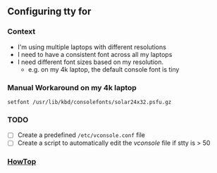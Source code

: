 ## Configuring tty for 

### Context
- I'm using multiple laptops with different resolutions
- I need to have a consistent font across all my laptops
- I need different font sizes based on my resolution. 
   - e.g. on my 4k laptop, the default console font is tiny


### Manual Workaround on my 4k laptop
`setfont /usr/lib/kbd/consolefonts/solar24x32.psfu.gz`


### TODO
- [ ] Create a predefined `/etc/vconsole.conf` file
- [ ] Create a script to automatically edit the _vconsole_ file if stty is > 50

### [HowTop](https://ask.fedoraproject.org/t/hwo-to-increase-the-size-of-tty-font/2604/2)
